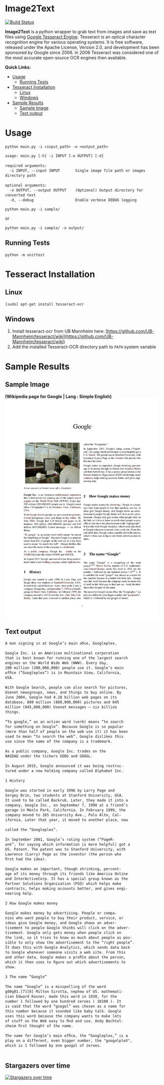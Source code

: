 # Image2Text
[![Build Status](https://api.travis-ci.org/prabhakar267/image2text.svg?branch=master)](https://travis-ci.org/prabhakar267/image2text)

**Image2Text** is a python wrapper to grab text from images and save as text files using [Google Tesseract Engine](https://github.com/tesseract-ocr/tesseract). Tesseract is an optical character recognition engine for various operating systems. It is free software, released under the Apache License, Version 2.0, and development has been sponsored by Google since 2006. In 2006 Tesseract was considered one of the most accurate open-source OCR engines then available.

**Quick Links:**
+ [Usage](#usage)
    + [Running Tests](#running-tests)
+ [Tesseract Installation](#tesseract-installation)
    + [Linux](#linux)
    + [Windows](#windows)
+ [Sample Results](#sample-results)
    + [Sample Image](#sample-image)
    + [Text output](#text-output)


# Usage
```shell
python main.py -i <input_path> -o <output_path>
```
```
usage: main.py [-h] -i INPUT [-o OUTPUT] [-d]

required arguments:
  -i INPUT, --input INPUT       Single image file path or images directory path

optional arguments:
  -o OUTPUT, --output OUTPUT    (Optional) Output directory for converted text
  -d, --debug                   Enable verbose DEBUG logging
```

```shell
python main.py -i sample/
```
or
```
python main.py -i sample/ -o output/
```

## Running Tests
```
python -m unittest
```

# Tesseract Installation
## Linux
```
[sudo] apt-get install tesseract-ocr
```
## Windows
1. Install tesseract-ocr from UB Mannheim here: [https://github.com/UB-Mannheim/tesseract/wiki](https://github.com/UB-Mannheim/tesseract/wiki)
2. Add the installed Tesseract-OCR directory path to `PATH` system variable

# Sample Results
## Sample Image
**(Wikipedia page for Google | Lang : Simple English)**
![](/sample/file-page1.jpg?raw=true)

## Text output
```
A man signing in at Google’s main aﬁce, Googleplex.

Google Inc. is an American multinational corporation
that is best known for running one of the largest search
engines on the World Wide Web (WWW). Every day,
200 million (200,000,000) people use it. Google’s main
ofﬁce (“Googleplex”) is in Mountain View, California,
USA.

With Google Search, people can also search for pictures,
Usenet newsgroups, news, and things to buy online. By
June 2004, Google had 4.28 billion web pages on its
database, 880 million (880,000,000) pictures and 845
million (845,000,000) Usenet messages — six billion
things.

“To google,” as an action word (verb) means “to search
for something on Google”. Because Google is so popular
(more than half of people on the web use it) it has been
used to mean “to search the web”. Google dislikes this
use since the name of the company is a trademark.

As a public company, Google Inc. trades on the
NASDAQ under the tickers GOOG and GOOGL.

In August 2015, Google announced it was being restruc-
tured under a new holding company called Alphabet Inc.

1 History

Google was started in early 1996 by Larry Page and
Sergey Brin, two students at Stanford University, USA.
It used to be called Backrub. Later, they made it into a
company, Google Inc., on September 7, 1998 at a friend’s
garage in Menlo Park, California. In February 1999, the
company moved to 165 University Ave., Palo Alto, Cal-
ifornia. Later that year, it moved to another place, now

called the “Googleplex”.

In September 2001, Google’s rating system (“PageR-
ank”, for saying which information is more helpful) got a
US. Patent. The patent was to Stanford University, with
Lawrence (Larry) Page as the inventor (the person who
ﬁrst had the idea).

Google makes an important, though shrinking, percent-
age of its money through its friends like America Online
and InterActiveCorp. It has a special group known as the
Partner Solutions Organization (PSO) which helps make
contracts, helps making accounts better, and gives engi-
neering help.

2 How Google makes money

Google makes money by advertising. People or compa-
nies who want people to buy their product, service, or
ideas give Google money, and Google shows an adver-
tisement to people Google thinks will click on the adver-
tisement. Google only gets money when people click on
the link, so it tries to know as much about people as pos-
sible to only show the advertisement to the “right people”.
It does this with Google Analytics, which sends data back
to Google whenever someone visits a web site. From this
and other data, Google makes a proﬁle about the person,
which it then uses to ﬁgure out which advertisements to
show.

3 The name “Google”

The name “Google” is a misspelling of the word
g00g01.[7][8] Milton Sirotta, nephew of US. mathemati-
cian Edward Kasner, made this word in 1938, for the
number 1 followed by one hundred zeroes ( 10100 ). It
is said that the word “googol” was chosen as a name for
this number because it sounded like baby talk. Google
uses this word because the company wants to make lots
of stuff on the Web easy to ﬁnd and use. Andy Bechtol-
sheim ﬁrst thought of the name.

The name for Google’s main ofﬁce, the “Googleplex,” is a
play on a different, even bigger number, the "googolpleX",
which is 1 followed by one googol of zeroes.


```

## Stargazers over time

[![Stargazers over time](https://starcharts.herokuapp.com/prabhakar267/image2text.svg)](https://starcharts.herokuapp.com/prabhakar267/image2text)

